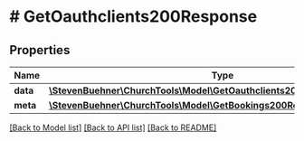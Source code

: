 # # GetOauthclients200Response

## Properties

Name | Type | Description | Notes
------------ | ------------- | ------------- | -------------
**data** | [**\StevenBuehner\ChurchTools\Model\GetOauthclients200ResponseDataInner[]**](GetOauthclients200ResponseDataInner.md) |  | [optional]
**meta** | [**\StevenBuehner\ChurchTools\Model\GetBookings200ResponseMeta**](GetBookings200ResponseMeta.md) |  | [optional]

[[Back to Model list]](../../README.md#models) [[Back to API list]](../../README.md#endpoints) [[Back to README]](../../README.md)
